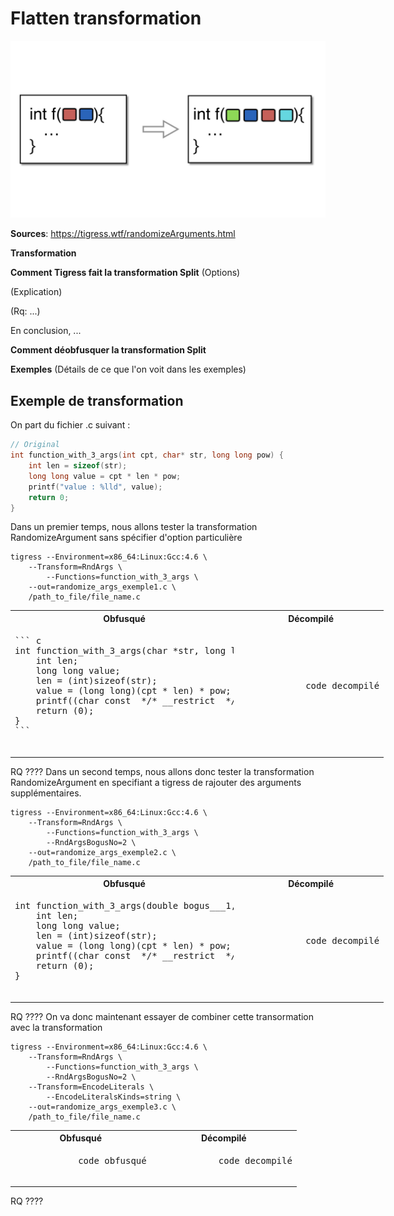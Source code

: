 # Flatten transformation

![img](./../assets/rndargs_schema.png)

**Sources**:
https://tigress.wtf/randomizeArguments.html

**Transformation**

**Comment Tigress fait la transformation Split**
(Options)

(Explication)

(Rq: ...)

En conclusion, ...

**Comment déobfusquer la transformation Split**

**Exemples**
(Détails de ce que l'on voit dans les exemples)

## Exemple de transformation 
On part du fichier .c suivant :
```c
// Original
int function_with_3_args(int cpt, char* str, long long pow) {
    int len = sizeof(str);
    long long value = cpt * len * pow;
	printf("value : %lld", value);    
	return 0;
}
```

Dans un premier temps, nous allons tester la transformation RandomizeArgument sans spécifier d'option particulière
```
tigress --Environment=x86_64:Linux:Gcc:4.6 \
    --Transform=RndArgs \
        --Functions=function_with_3_args \
    --out=randomize_args_exemple1.c \
    /path_to_file/file_name.c
```

<table style="width: 700px;">
    <tr>
        <th>Obfusqué</th>
        <th>Décompilé</th>
    </tr>
    <tr>
        <td style="max-width:350px;"><pre>
``` c
int function_with_3_args(char *str, long long pow, int cpt) { 
    int len;
    long long value;
    len = (int)sizeof(str);
    value = (long long)(cpt * len) * pow;
    printf((char const  */* __restrict  */)"value : %lld", value);
    return (0);
}
```
        </pre></td>
        <td style="max-width: 350px"><pre>
            code decompilé
        </pre></td>
    </tr>
</table>

RQ ????
Dans un second temps, nous allons donc tester la transformation RandomizeArgument en specifiant a tigress de rajouter des arguments supplémentaires. 
```
tigress --Environment=x86_64:Linux:Gcc:4.6 \
    --Transform=RndArgs \
        --Functions=function_with_3_args \
        --RndArgsBogusNo=2 \
    --out=randomize_args_exemple2.c \
    /path_to_file/file_name.c
```

<table style="width: 700px;">
    <tr>
        <th>Obfusqué</th>
        <th>Décompilé</th>
    </tr>
    <tr>
        <td style="max-width:350px;"><pre>
int function_with_3_args(double bogus___1, long long pow, char *str, int cpt, void *bogus___2) { 
    int len;
    long long value;
    len = (int)sizeof(str);
    value = (long long)(cpt * len) * pow;
    printf((char const  */* __restrict  */)"value : %lld", value);
    return (0);
}
        </pre></td>
        <td style="max-width: 350px"><pre>
            code decompilé
        </pre></td>
    </tr>
</table>

RQ ????
On va donc maintenant essayer de combiner cette transormation avec la transformation 
```
tigress --Environment=x86_64:Linux:Gcc:4.6 \
    --Transform=RndArgs \
        --Functions=function_with_3_args \
        --RndArgsBogusNo=2 \
    --Transform=EncodeLiterals \
        --EncodeLiteralsKinds=string \
    --out=randomize_args_exemple3.c \
    /path_to_file/file_name.c
```

<table style="width: 700px;">
    <tr>
        <th>Obfusqué</th>
        <th>Décompilé</th>
    </tr>
    <tr>
        <td style="max-width:350px;"><pre>
            code obfusqué
        </pre></td>
        <td style="max-width: 350px"><pre>
            code decompilé
        </pre></td>
    </tr>
</table>

RQ ????